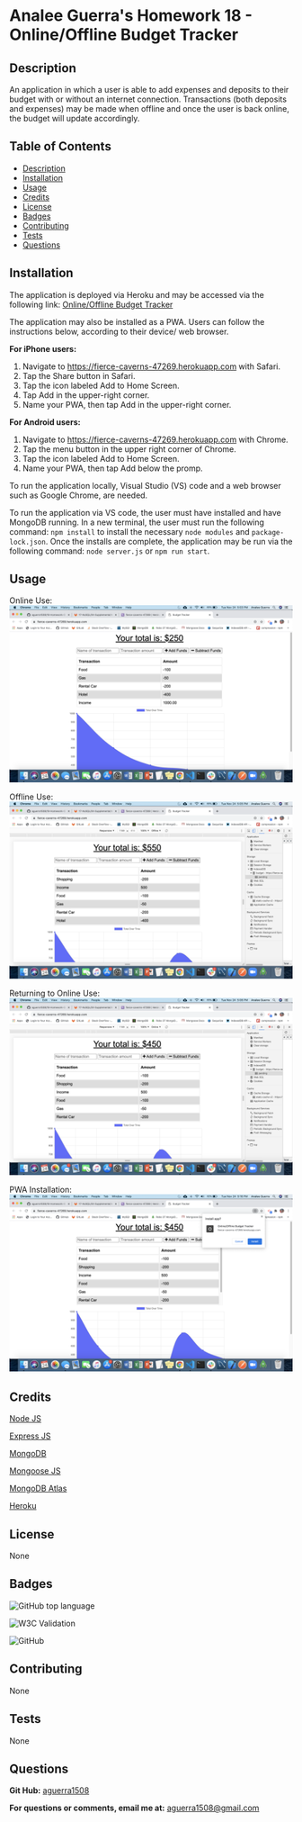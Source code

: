 # Analee Guerra's Homework 18 - Online/Offline Budget Tracker

## Description

An application in which a user is able to add expenses and deposits to their budget with or without an internet connection. Transactions (both deposits and expenses) may be made when offline and once the user is back online, the budget will update accordingly.

## Table of Contents

- [Description](#description)
- [Installation](#installation)
- [Usage](#usage)
- [Credits](#credits)
- [License](#license)
- [Badges](#badges)
- [Contributing](#contributing)
- [Tests](#tests)
- [Questions](#questions)

## Installation

The application is deployed via Heroku and may be accessed via the following link: [Online/Offline Budget Tracker](https://fierce-caverns-47269.herokuapp.com/ "Budget App")

The application may also be installed as a PWA. Users can follow the instructions below, according to their device/ web browser.

**For iPhone users:**

1. Navigate to https://fierce-caverns-47269.herokuapp.com with Safari.
2. Tap the Share button in Safari.
3. Tap the icon labeled Add to Home Screen.
4. Tap Add in the upper-right corner.
5. Name your PWA, then tap Add in the upper-right corner.

**For Android users:**

1. Navigate to https://fierce-caverns-47269.herokuapp.com with Chrome.
2. Tap the menu button in the upper right corner of Chrome.
3. Tap the icon labeled Add to Home Screen.
4. Name your PWA, then tap Add below the promp.

To run the application locally, Visual Studio (VS) code and a web browser such as Google Chrome, are needed.

To run the application via VS code, the user must have installed and have MongoDB running. In a new terminal, the user must run the following command: `npm install` to install the necessary `node modules` and `package-lock.json`. Once the installs are complete, the application may be run via the following command: `node server.js` or `npm run start`.

## Usage

Online Use:
![](images/Online.png)

Offline Use:
![](images/Offline.png)

Returning to Online Use:
![](images/ReturnOnline.png)

PWA Installation:
![](images/Install.png)

## Credits

[Node JS](https://nodejs.org/en/ "Node JS")

[Express JS](https://expressjs.com/ "Express JS")

[MongoDB](https://docs.mongodb.com/manual/ "MongoDB")

[Mongoose JS](https://mongoosejs.com/docs/guide.html "Mongoose JS")

[MongoDB Atlas](https://www.mongodb.com/cloud/atlas "Mongo DB Atlas")

[Heroku](https://devcenter.heroku.com/ "Heroku")

## License

None

## Badges

![GitHub top language](https://img.shields.io/github/languages/top/aguerra1508/18-Homework-Online-Offline-Budget-Tracker)

![W3C Validation](https://img.shields.io/w3c-validation/html?targetUrl=https%3A%2F%2Ffierce-caverns-47269.herokuapp.com%2F)

![GitHub](https://img.shields.io/github/license/aguerra1508/18-Homework-Online-Offline-Budget-Tracker)

## Contributing

None

## Tests

None

## Questions

**Git Hub:** [aguerra1508](https://github.com/aguerra1508 "Git Hub")

**For questions or comments, email me at:** aguerra1508@gmail.com
